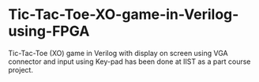 # Tic-Tac-Toe-XO-game-in-Verilog-using-FPGA
Tic-Tac-Toe (XO) game in Verilog with display on screen using VGA connector and input using Key-pad has been done at IIST as a part course project.
